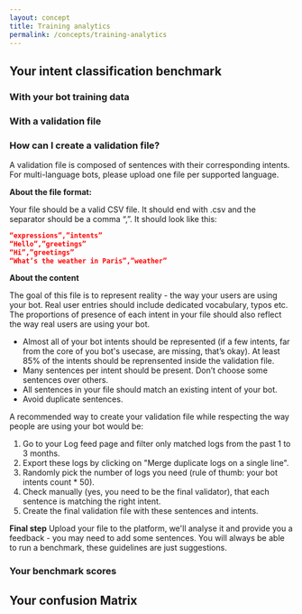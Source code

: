 ```yaml
---
layout: concept
title: Training analytics
permalink: /concepts/training-analytics
---
```


## Your intent classification benchmark


### With your bot training data

### With a validation file

### How can I create a validation file?

A validation file is composed of sentences with their corresponding intents.
For multi-language bots, please upload one file per supported language.

**About the file format:**

Your file should be a valid CSV file. It should end with .csv and the separator should be a comma “,”.
It should look like this:

~~~ json
“expressions”,”intents”
“Hello”,”greetings”
“Hi”,”greetings”
“What’s the weather in Paris”,”weather”
~~~

**About the content**

The goal of this file is to represent reality - the way your users are using your bot. Real user entries should include dedicated vocabulary, typos etc. The proportions of presence of each intent in your file should also reflect the way real users are using your bot.

* Almost all of your bot intents should be represented (if a few intents, far from the core of you bot's usecase, are missing, that’s okay). At least 85% of the intents should be reprensented inside the validation file.
* Many sentences per intent should be present. Don’t choose some sentences over others.
* All sentences in your file should match an existing intent of your bot.
* Avoid duplicate sentences.

A recommended way to create your validation file while respecting the way people are using your bot would be:

1) Go to your Log feed page and filter only matched logs from the past 1 to 3 months.
2) Export these logs by clicking on "Merge duplicate logs on a single line".
3) Randomly pick the number of logs you need (rule of thumb: your bot intents count * 50).
4) Check manually (yes, you need to be the final validator), that each sentence is matching the right intent.
5) Create the final validation file with these sentences and intents.

**Final step**
Upload your file to the platform, we'll analyse it and provide you a feedback - you may need to add some sentences. You will always be able to run a benchmark, these guidelines are just suggestions.

### Your benchmark scores

## Your confusion Matrix
